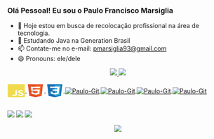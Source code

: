 ### Olá Pessoal! Eu sou o Paulo Francisco Marsiglia

- 🔭 Hoje estou em busca de recolocação profissional na área de tecnologia. 
- 🌱 Estudando Java na Generation Brasil
- 📫 Contate-me no e-mail: pmarsiglia93@gmail.com
- 😄 Pronouns: ele/dele

<div align="center">
  <a href="https://github.com/pmarsiglia93">
  <img height="180em" src="https://github-readme-stats.vercel.app/api?username=pmarsiglia93&show_icons=true&theme=dark&include_all_commits=true&count_private=true"/>
  <img height="180em" src="https://github-readme-stats.vercel.app/api/top-langs/?username=pmarsiglia93&layout=compact&langs_count=7&theme=dark"/>
</div>
  
  <div style="display: inline_block"><br>
  <img align="center" alt="Rafa-Js" height="30" width="40" src="https://raw.githubusercontent.com/devicons/devicon/master/icons/javascript/javascript-plain.svg"> 
  <img align="center" alt="Rafa-HTML" height="30" width="40" src="https://raw.githubusercontent.com/devicons/devicon/master/icons/html5/html5-original.svg">
  <img align="center" alt="Rafa-CSS" height="30" width="40" src="https://raw.githubusercontent.com/devicons/devicon/master/icons/css3/css3-original.svg">
  <img align="center" alt="Paulo-Git" height="30" width="40" src="https://cdn.jsdelivr.net/gh/devicons/devicon/icons/git/git-original.svg"" />
  <img align="center" alt="Paulo-Git" height="30" width="40" src="https://cdn.jsdelivr.net/gh/devicons/devicon/icons/github/github-original.svg" /> 
  <img align="center" alt="Paulo-Git" height="30" width="40" src="https://cdn.jsdelivr.net/gh/devicons/devicon/icons/java/java-original.svg" />                                 <img align="center" alt="Paulo-Git" height="30" width="40" src="https://cdn.jsdelivr.net/gh/devicons/devicon/icons/mysql/mysql-original.svg" />


</div>
  
  ##
  
  <div>
  
  <a href="https://instagram.com/paulomarsiglia1" target="_blank"><img src="https://img.shields.io/badge/-Instagram-%23E4405F?style=for-the-badge&logo=instagram&logoColor=white" target="_blank"></a>
  <a href = "mailto:pmarsiglia93@gmail.com"><img src="https://img.shields.io/badge/-Gmail-%23333?style=for-the-badge&logo=gmail&logoColor=white" target="_blank"></a>
  <a href="https://www.linkedin.com/in/paulomarsiglia" target="_blank"><img src="https://img.shields.io/badge/-LinkedIn-%230077B5?style=for-the-badge&logo=linkedin&logoColor=white" target="_blank"></a> 
         
  </div>
  
  <p align="center">
  <img src="https://super.abril.com.br/wp-content/uploads/2016/09/super_imggato_digitando_0.gif" width="500">
</p>
